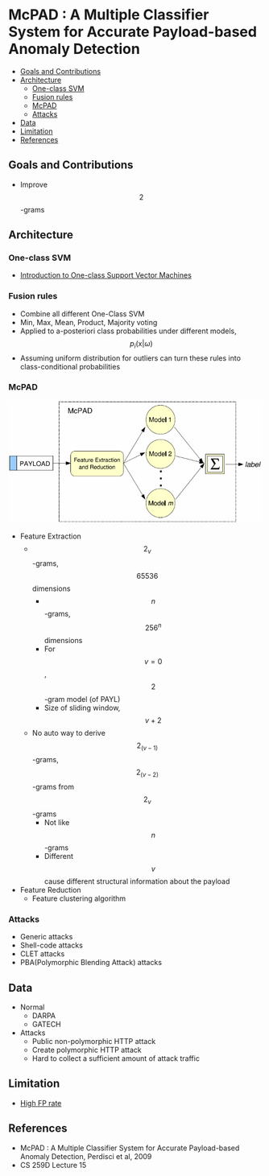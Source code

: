 # McPAD : A Multiple Classifier System for Accurate Payload-based Anomaly Detection

<!-- TOC -->

- [Goals and Contributions](#goals-and-contributions)
- [Architecture](#architecture)
    - [One-class SVM](#one-class-svm)
    - [Fusion rules](#fusion-rules)
    - [McPAD](#mcpad)
    - [Attacks](#attacks)
- [Data](#data)
- [Limitation](#limitation)
- [References](#references)

<!-- /TOC -->

## Goals and Contributions

* Improve $$2$$-grams

## Architecture

### One-class SVM

* [Introduction to One-class Support Vector Machines](http://rvlasveld.github.io/blog/2013/07/12/introduction-to-one-class-support-vector-machines/)

### Fusion rules

* Combine all different One-Class SVM
* Min, Max, Mean, Product, Majority voting
* Applied to a-posteriori class probabilities under different models, $$p_i(\mathrm{x}|\omega)$$
* Assuming uniform distribution for outliers can turn these rules into class-conditional probabilities

### McPAD

![Overview of McPAD](images/McPAD.png)

* Feature Extraction
    * $$2_v$$-grams, $$65536$$ dimensions
        * $$n$$-grams, $$256^n$$ dimensions
        * For $$v = 0$$, $$2$$-gram model (of PAYL)
        * Size of sliding window, $$v + 2$$
    * No auto way to derive $$2_(v-1)$$-grams, $$2_(v-2)$$-grams from $$2_v$$-grams
        * Not like $$n$$-grams
        * Different $$v$$ cause different structural information about the payload
* Feature Reduction
    * Feature clustering algorithm

### Attacks

* Generic attacks
* Shell-code attacks
* CLET attacks
* PBA(Polymorphic Blending Attack) attacks

## Data

* Normal
    * DARPA
    * GATECH
* Attacks
    * Public non-polymorphic HTTP attack
    * Create polymorphic HTTP attack
    * Hard to collect a sufficient amount of attack traffic

## Limitation

* [High FP rate](http://www.cse.chalmers.se/edu/course/DAT285B/SLIDESNOTES/NGramPresentation.pptx)

## References

* McPAD : A Multiple Classifier System for Accurate Payload-based Anomaly Detection, Perdisci et al, 2009
* CS 259D Lecture 15
